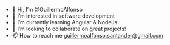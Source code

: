 - 👋 Hi, I’m @GuillermoAlfonso
- 👀 I’m interested in software development
- 🌱 I’m currently learning Angular & NodeJs
- 💞️ I’m looking to collaborate on great projects!
- 📫 How to reach me guillermoalfonso.santander@gmail.com


